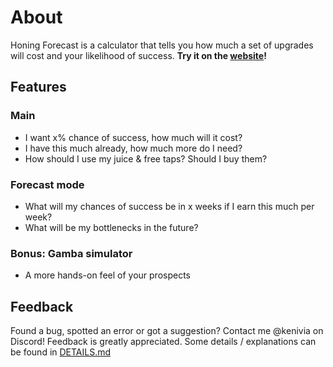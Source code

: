 # About

Honing Forecast is a calculator that tells you how much a set of upgrades will cost and your likelihood of success.
**Try it on the [website](https://kenivia.github.io/Honing-Forecast/)!**

## Features

### Main

- I want x% chance of success, how much will it cost?
- I have this much already, how much more do I need?
- How should I use my juice & free taps? Should I buy them?

### Forecast mode

- What will my chances of success be in x weeks if I earn this much per week?
- What will be my bottlenecks in the future?

### Bonus: Gamba simulator

- A more hands-on feel of your prospects

## Feedback

Found a bug, spotted an error or got a suggestion? Contact me @kenivia on Discord! Feedback is greatly appreciated. Some details / explanations can be found in [DETAILS.md](https://github.com/Kenivia/Honing-Forecast/blob/53d7ca0b6ccd7a0c05bb53d126513b27a27ee69c/Details.md)
